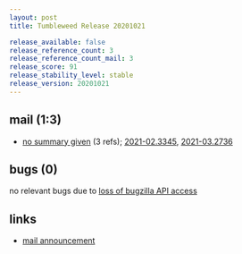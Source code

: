 ```yaml
---
layout: post
title: Tumbleweed Release 20201021

release_available: false
release_reference_count: 3
release_reference_count_mail: 3
release_score: 91
release_stability_level: stable
release_version: 20201021
---
```


## mail (1:3)

- [no summary given](https://github.com/boombatower/tumbleweed-review/issues/10) (3 refs); [2021-02.3345](https://github.com/boombatower/tumbleweed-review/issues/10), [2021-03.2736](https://github.com/boombatower/tumbleweed-review/issues/10)

## bugs (0)

<!--more-->

no relevant bugs due to [loss of bugzilla API access](https://bugzilla.opensuse.org/show_bug.cgi?id=1157722)



## links

- [mail announcement](https://github.com/boombatower/tumbleweed-review/issues/10)
